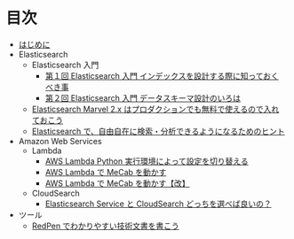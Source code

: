 # 目次

* [はじめに](INTRO.md)
* Elasticsearch
  * Elasticsearch 入門
    * [第１回 Elasticsearch 入門 インデックスを設計する際に知っておくべき事](src/elasticsearch-getting-started-01.md)
    * [第２回 Elasticsearch 入門 データスキーマ設計のいろは](src/elasticsearch-getting-started-02.md)
    <!--* [第３回 Elasticsearch 入門 ドキュメント管理の基本](src/elasticsearch-getting-started-03.md)-->
  * [Elasticsearch Marvel 2.x はプロダクションでも無料で使えるので入れておこう](src/elasticsearch-marvel-2-x-basic-license.md)
  * [Elasticsearch で、自由自在に検索・分析できるようになるためのヒント](src/cmdevio2016-report-c2-elasticsearch.md)
* Amazon Web Services
  * Lambda
    * [AWS Lambda Python 実行環境によって設定を切り替える](src/aws-lambda-python-local-settings.md)
    * [AWS Lambda で MeCab を動かす](src/aws-lambda-with-mecab.md)
    * [AWS Lambda で MeCab を動かす【改】](src/aws-lambda-with-mecab-improved.md)
  * CloudSearch
    * [Elasticsearch Service と CloudSearch どっちを選べば良いの？](src/elasticsearch-service-vs-cloudsearch.md)
* ツール
  * [RedPen でわかりやすい技術文書を書こう](src/redpen-getting-started.md)
